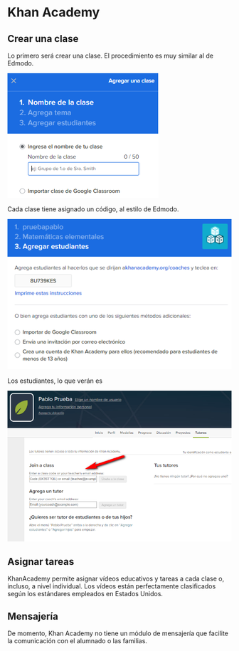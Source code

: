 # Khan Academy

## Crear una clase

Lo primero será crear una clase. El procedimiento es muy similar al de Edmodo.

![](/redes-sociales/assets/khan01.png)

Cada clase tiene asignado un código, al estilo de Edmodo.

![](/redes-sociales/assets/khan02.png)

Los estudiantes, lo que verán es

![](/redes-sociales/assets/khan03.png)

## Asignar tareas

KhanAcademy permite asignar vídeos educativos y tareas a cada clase o, incluso, a nivel individual. Los vídeos están perfectamente clasificados según los estándares empleados en Estados Unidos.

## Mensajería

De momento, Khan Academy no tiene un módulo de mensajería que facilite la comunicación con el alumnado o las familias.



